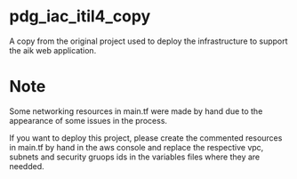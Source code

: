 # pdg_iac_itil4_copy
A copy from the original project used to deploy the infrastructure to support the aik web application.

# Note
Some networking resources in main.tf were made by hand due to the appearance of some issues in the process.


If you want to deploy this project, please create the commented resources in main.tf by hand in the aws console and replace the respective vpc, subnets and 
security gruops ids in the variables files where they are needded. 
